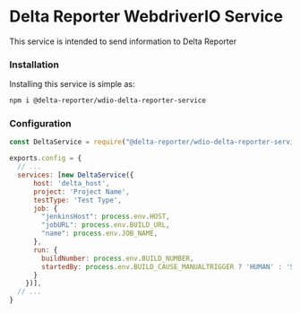 # Delta Reporter WebdriverIO Service #

This service is intended to send information to Delta Reporter

### Installation ###

Installing this service is simple as:


```bash
npm i @delta-reporter/wdio-delta-reporter-service
```

### Configuration ###


```js
const DeltaService = require("@delta-reporter/wdio-delta-reporter-service");

exports.config = {
  // ...
  services: [new DeltaService({
      host: 'delta_host',
      project: 'Project Name',
      testType: 'Test Type',
      job: {
        "jenkinsHost": process.env.HOST,
        "jobURL": process.env.BUILD_URL,
        "name": process.env.JOB_NAME,
      },
      run: {
        buildNumber: process.env.BUILD_NUMBER,
        startedBy: process.env.BUILD_CAUSE_MANUALTRIGGER ? 'HUMAN' : 'SCHEDULER' // Actually could be "SCHEDULER", "UPSTREAM_JOB", "HUMAN"
      }
    })],
  // ...
}
```
